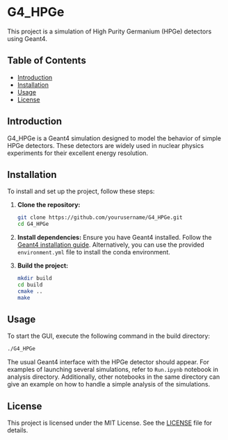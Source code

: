 # G4_HPGe

This project is a simulation of High Purity Germanium (HPGe) detectors using Geant4.

## Table of Contents
- [Introduction](#introduction)
- [Installation](#installation)
- [Usage](#usage)
- [License](#license)

## Introduction
G4_HPGe is a Geant4 simulation designed to model the behavior of simple HPGe detectors. These detectors are widely used in nuclear physics experiments for their excellent energy resolution.

## Installation
To install and set up the project, follow these steps:

1. **Clone the repository:**
    ```sh
    git clone https://github.com/yourusername/G4_HPGe.git
    cd G4_HPGe
    ```

2. **Install dependencies:**
    Ensure you have Geant4 installed. Follow the [Geant4 installation guide](https://geant4.web.cern.ch/support/download). Alternatively, you can use the provided ```environment.yml``` file to install the conda environment.

3. **Build the project:**
    ```sh
    mkdir build
    cd build
    cmake ..
    make
    ```

## Usage
To start the GUI, execute the following command in the build directory:
```sh
./G4_HPGe
```
The usual Geant4 interface with the HPGe detector should appear.
For examples of launching several simulations, refer to ```Run.ipynb``` notebook in analysis directory. Additionally, other notebooks in the same directory can give an example on how to handle a simple analysis of the simulations.

## License
This project is licensed under the MIT License. See the [LICENSE](LICENSE) file for details.